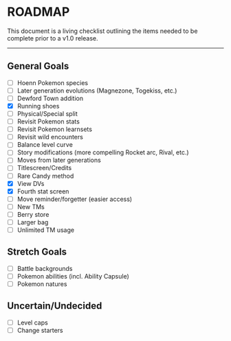 # ROADMAP

This document is a living checklist outlining the items needed to be complete prior to a v1.0 release.

---


## General Goals

- [ ] Hoenn Pokemon species
- [ ] Later generation evolutions (Magnezone, Togekiss, etc.)
- [ ] Dewford Town addition
- [x] Running shoes
- [ ] Physical/Special split
- [ ] Revisit Pokemon stats
- [ ] Revisit Pokemon learnsets
- [ ] Revisit wild encounters
- [ ] Balance level curve
- [ ] Story modifications (more compelling Rocket arc, Rival, etc.)
- [ ] Moves from later generations
- [ ] Titlescreen/Credits
- [ ] Rare Candy method
- [x] View DVs 
- [x] Fourth stat screen
- [ ] Move reminder/forgetter (easier access)
- [ ] New TMs
- [ ] Berry store
- [ ] Larger bag
- [ ] Unlimited TM usage

## Stretch Goals

- [ ] Battle backgrounds
- [ ] Pokemon abilities (incl. Ability Capsule)
- [ ] Pokemon natures 

## Uncertain/Undecided

- [ ] Level caps
- [ ] Change starters
